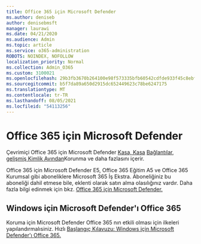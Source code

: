 ```yaml
---
title: Office 365 için Microsoft Defender
ms.author: deniseb
author: denisebmsft
manager: laurawi
ms.date: 04/21/2020
ms.audience: Admin
ms.topic: article
ms.service: o365-administration
ROBOTS: NOINDEX, NOFOLLOW
localization_priority: Normal
ms.collection: Admin_O365
ms.custom: 3100021
ms.openlocfilehash: 29b3fb3670b264100e98f573335bfb60542cdfde933f45c8ebf77955c9ec9eb1
ms.sourcegitcommit: b5f7da89a650d2915dc652449623c78be6247175
ms.translationtype: MT
ms.contentlocale: tr-TR
ms.lasthandoff: 08/05/2021
ms.locfileid: "54113256"
---
```

# <a name="microsoft-defender-for-office-365"></a>Office 365 için Microsoft Defender

Çevrimiçi Office 365 için Microsoft Defender [Kasa, Kasa](/microsoft-365/security/office-365-security/atp-safe-attachments) [Bağlantılar](/microsoft-365/security/office-365-security/atp-safe-links), [gelişmiş Kimlik Avından](/microsoft-365/security/office-365-security/atp-anti-phishing)Korunma ve daha fazlasını içerir. 

Office 365 için Microsoft Defender E5, Office 365 Eğitim A5 ve Office 365 Kurumsal gibi aboneliklere Microsoft 365 İş Ekstra. Aboneliğiniz bu aboneliği dahil etmese bile, eklenti olarak satın alma olasılığınız vardır. Daha fazla bilgi edinmek için bkz. [Office 365 için Microsoft Defender.](/office365/servicedescriptions/office-365-advanced-threat-protection-service-description)

## <a name="set-up-microsoft-defender-for-office-365"></a>Windows için Microsoft Defender'ı Office 365

Koruma için Microsoft Defender Office 365 nın etkili olması için ilkeleri yapılandırmalısiniz. Hızlı [Başlangıç Kılavuzu: Windows için Microsoft Defender'ı Office 365.](/microsoft-365/security/office-365-security/office-365-atp)

